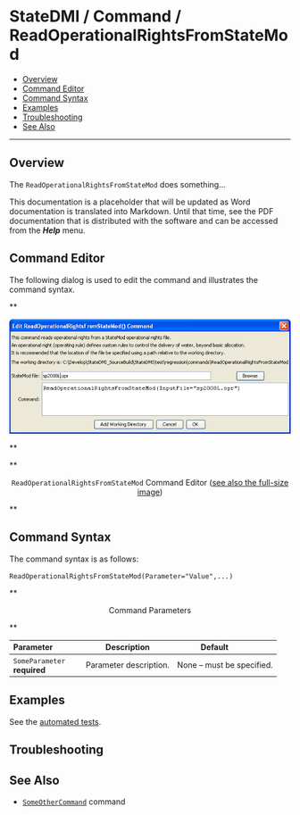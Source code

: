 # StateDMI / Command / ReadOperationalRightsFromStateMod #

* [Overview](#overview)
* [Command Editor](#command-editor)
* [Command Syntax](#command-syntax)
* [Examples](#examples)
* [Troubleshooting](#troubleshooting)
* [See Also](#see-also)

-------------------------

## Overview ##

The `ReadOperationalRightsFromStateMod` does something...

This documentation is a placeholder that will be updated as Word documentation is translated into Markdown.
Until that time, see the PDF documentation that is distributed with the software and can be accessed
from the ***Help*** menu.

## Command Editor ##

The following dialog is used to edit the command and illustrates the command syntax.

**<p style="text-align: center;">
![ReadOperationalRightsFromStateMod](ReadOperationalRightsFromStateMod.png)
</p>**

**<p style="text-align: center;">
`ReadOperationalRightsFromStateMod` Command Editor (<a href="../ReadOperationalRightsFromStateMod.png">see also the full-size image</a>)
</p>**

## Command Syntax ##

The command syntax is as follows:

```text
ReadOperationalRightsFromStateMod(Parameter="Value",...)
```
**<p style="text-align: center;">
Command Parameters
</p>**

| **Parameter**&nbsp;&nbsp;&nbsp;&nbsp;&nbsp;&nbsp;&nbsp;&nbsp;&nbsp;&nbsp;&nbsp;&nbsp; | **Description** | **Default**&nbsp;&nbsp;&nbsp;&nbsp;&nbsp;&nbsp;&nbsp;&nbsp;&nbsp;&nbsp; |
| --------------|-----------------|----------------- |
|`SomeParameter`<br>**required**|Parameter description.|None – must be specified.|

## Examples ##

See the [automated tests](https://github.com/OpenCDSS/cdss-app-statedmi-test/tree/master/test/regression/commands/ReadOperationalRightsFromStateMod).

## Troubleshooting ##

## See Also ##

* [`SomeOtherCommand`](../SomeOtherCommand/SomeOtherCommand) command

